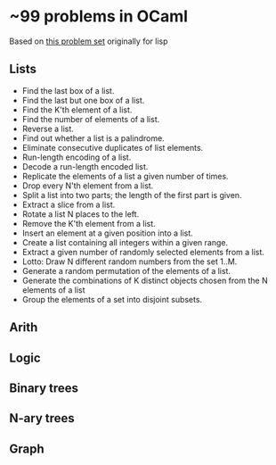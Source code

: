 # ~99 problems in OCaml

Based on [this problem set](http://www.ic.unicamp.br/~meidanis/courses/mc336/2006s2/funcional/L-99_Ninety-Nine_Lisp_Problems.html) originally for lisp

## Lists
* Find the last box of a list.
* Find the last but one box of a list. 
* Find the K'th element of a list.
* Find the number of elements of a list.
* Reverse a list.
* Find out whether a list is a palindrome.
* Eliminate consecutive duplicates of list elements.
* Run-length encoding of a list.
* Decode a run-length encoded list.
* Replicate the elements of a list a given number of times.
* Drop every N'th element from a list.
* Split a list into two parts; the length of the first part is given.
* Extract a slice from a list.
* Rotate a list N places to the left.
* Remove the K'th element from a list.
* Insert an element at a given position into a list.
* Create a list containing all integers within a given range.
*  Extract a given number of randomly selected elements from a list.
* Lotto: Draw N different random numbers from the set 1..M.
* Generate a random permutation of the elements of a list.
* Generate the combinations of K distinct objects chosen from the N elements of a list
* Group the elements of a set into disjoint subsets.

## Arith

## Logic

## Binary trees

## N-ary trees

## Graph
